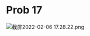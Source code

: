 # Prob 17

<img src="/.media/截屏2022-02-06 17.28.22.png" alt="截屏2022-02-06 17.28.22.png" style="zoom:100%;" />
